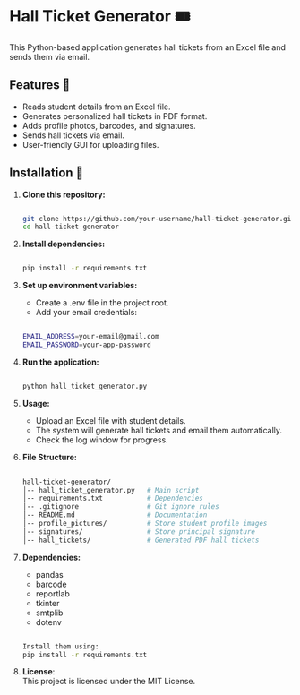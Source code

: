 # Hall Ticket Generator 🎟️

This Python-based application generates hall tickets from an Excel file and sends them via email.

## Features 🚀
- Reads student details from an Excel file.
- Generates personalized hall tickets in PDF format.
- Adds profile photos, barcodes, and signatures.
- Sends hall tickets via email.
- User-friendly GUI for uploading files.

## Installation 🔧
1. **Clone this repository:**
   ```sh
   
   git clone https://github.com/your-username/hall-ticket-generator.git
   cd hall-ticket-generator
   
2. **Install dependencies:**  
   ```sh
   
   pip install -r requirements.txt
   
4. **Set up environment variables:**  
   - Create a .env file in the project root.
   - Add your email credentials:
    ```sh
    
   EMAIL_ADDRESS=your-email@gmail.com  
   EMAIL_PASSWORD=your-app-password

5. **Run the application:**  
    ```sh
    
   python hall_ticket_generator.py

6. **Usage:**  
   - Upload an Excel file with student details.  
   - The system will generate hall tickets and email them automatically.  
   - Check the log window for progress.

7. **File Structure:**
    ```sh
     
   hall-ticket-generator/  
   │-- hall_ticket_generator.py   # Main script  
   │-- requirements.txt           # Dependencies  
   │-- .gitignore                 # Git ignore rules  
   │-- README.md                  # Documentation  
   │-- profile_pictures/          # Store student profile images  
   │-- signatures/                # Store principal signature  
   │-- hall_tickets/              # Generated PDF hall tickets  

8. **Dependencies:**  
   - pandas  
   - barcode  
   - reportlab  
   - tkinter  
   - smtplib  
   - dotenv  
   ```sh
   
   Install them using:  
   pip install -r requirements.txt  

9. **License**:  
   This project is licensed under the MIT License.
